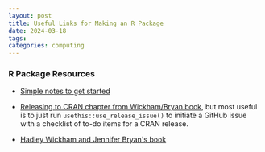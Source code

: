 ```yaml
---
layout: post
title: Useful Links for Making an R Package
date: 2024-03-18
tags:
categories: computing
---
```


<h3> R Package Resources </h3>

- [Simple notes to get started](https://tinyheero.github.io/jekyll/update/2015/07/26/making-your-first-R-package.html)

- [Releasing to CRAN chapter from Wickham/Bryan book](https://r-pkgs.org/release.html), but most useful is to just run `usethis::use_release_issue()` to initiate a GitHub issue with a checklist of to-do items for a CRAN release.

- [Hadley Wickham and Jennifer Bryan's book](https://r-pkgs.org/)